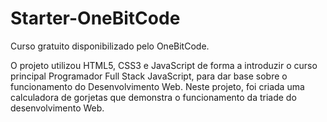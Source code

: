 
# Starter-OneBitCode

Curso gratuito disponibilizado pelo OneBitCode.

O projeto utilizou HTML5, CSS3 e JavaScript de forma a introduzir o curso principal Programador Full Stack JavaScript, para dar base sobre o funcionamento do Desenvolvimento Web.
Neste projeto, foi criada uma calculadora de gorjetas que demonstra o funcionamento da triade do desenvolvimento Web.
